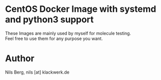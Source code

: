 # CentOS Docker Image with systemd and python3 support

These Images are mainly used by myself for molecule testing.  
Feel free to use them for any purpose you want.

# Author

Nils Berg, nils [at] klackwerk.de

